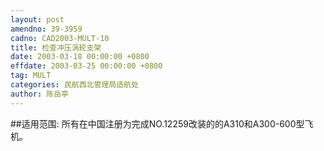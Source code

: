 ```yaml
---
layout: post
amendno: 39-3959
cadno: CAD2003-MULT-10
title: 检查冲压涡轮支架
date: 2003-03-18 00:00:00 +0800
effdate: 2003-03-25 00:00:00 +0800
tag: MULT
categories: 民航西北管理局适航处
author: 陈岳亭
---
```


##适用范围:
所有在中国注册为完成NO.12259改装的的A310和A300-600型飞机。

